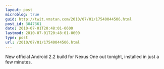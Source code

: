 ```yaml
---
layout: post
microblog: true
guid: http://twit.vmstan.com/2010/07/01/17540044506.html
post_id: 3047361
date: 2010-07-01T20:48:01-0600
lastmod: 2010-07-01T20:48:01-0600
type: post
url: /2010/07/01/17540044506.html
---
```

New official Android 2.2 build for Nexus One out tonight, installed in just a few minutes.
